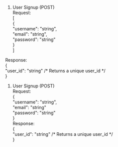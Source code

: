 1. User Signup (POST)  
Request:  
[  
  {  
    "username": "string",  
    "email": "string",  
    "password": "string"  
  }  
]  

Response:  
{  
    "user_id": "string" /* Returns a unique user_id */  
}  

1. User Signup (POST)  
   Request:  
     {  
       "username": "string",  
       "email": "string"  
       "password": "string"  
     }  
   Response:  
  {    
       "user_id": "string" /* Returns a unique user_id */  
  }    
